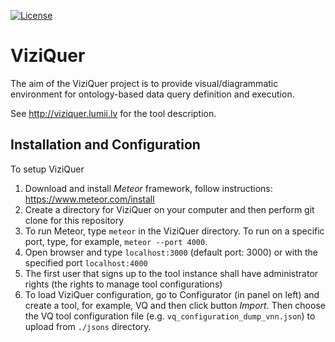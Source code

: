 [![License](http://img.shields.io/:license-mit-blue.svg)](https://raw.githubusercontent.com/LUMII-Syslab/viziquer/master/LICENSE)
# ViziQuer

The aim of the ViziQuer project is to provide visual/diagrammatic environment for ontology-based data query definition and execution.

See http://viziquer.lumii.lv for the tool description.


## Installation and Configuration

To setup ViziQuer

1. Download and install _Meteor_ framework, follow instructions: https://www.meteor.com/install
1. Create a directory for ViziQuer on your computer and then perform git clone for this repository
1. To run Meteor, type `meteor` in the ViziQuer directory.
 To run on a specific port, type, for example, `meteor --port 4000`.
1. Open browser and type `localhost:3000` (default port: 3000) or with the specified port `localhost:4000`
1. The first user that signs up to the tool instance shall have administrator rights (the rights to manage tool configurations)
1. To load ViziQuer configuration, go to Configurator (in panel on left) and create a tool, for example, VQ and then click button _Import_.
   Then choose the VQ tool configuration file (e.g. `vq_configuration_dump_vnn.json`) to upload from `./jsons` directory.



